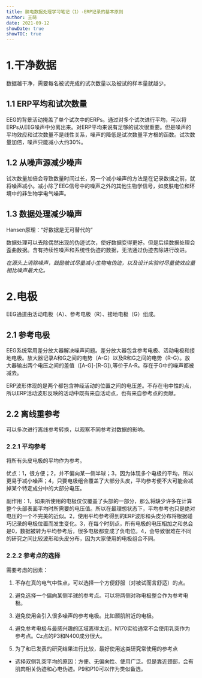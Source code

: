 ```yaml
---
title: 脑电数据处理学习笔记（1）-ERP记录的基本原则
author: 王萌
date: 2021-09-12
showDate: true 
showTOC: true
---
```


# 1.干净数据

数据越干净，需要每名被试完成的试次数量以及被试的样本量就越少。

## 1.1 ERP平均和试次数量

EEG的背景活动掩盖了单个试次中的ERPs。通过对多个试次进行平均，可以将ERPs从EEG噪声中分离出来。对ERP平均来说有足够的试次很重要。但是噪声的平均效应和试次数量不是线性关系，噪声的降低是试次数量平方根的函数。试次数量加倍，噪声只能减小大约30%。

## 1.2 从噪声源减少噪声

试次数量加倍会导致数量时间过长，另一个减小噪声的方法是在记录数据之前，就将噪声减小。减小除了EEG信号中的噪声之外的其他生物学信号，如皮肤电位和环境中的非生物学电气噪声。

## 1.3 数据处理减少噪声

Hansen原理：“好数据是无可替代的”

数据处理可以去除偶然出现的伪迹试次，使好数据变得更好。但是后续数据处理会歪曲数据。含有持续性噪声和系统性伪迹的数据，无法通过伪迹去除进行改进。

*在源头上消除噪声，鼓励被试尽量减小生物电伪迹，以及设计实验时尽量使效应量相比噪声最大化。*

# 2.电极

EEG通道由活动电极（A）、参考电极（R）、接地电极（G）组成。

## 2.1 参考电极

EEG系统常用差分放大器解决噪声问题。差分放大器包含参考电极、活动电极和接地电极。放大器记录A和G之间的电势（A-G）以及R和G之间的电势（R-G）。放大器输出两个电压之间的差值（[A-G]-[R-G]),等价于A-R。存在于G中的噪声都被减去。

ERP波形体现的是两个都包含神经活动的位置之间的电压差。不存在电中性的点，所以ERP活动波形反映的活动中既有来自活动点，也有来自参考点的贡献。

## 2.2 离线重参考

可以多次进行离线参考转换，以观察不同参考对数据的影响。

### 2.2.1 平均参考

将所有头皮电极的平均作为参考。

优点：1，很方便；2，并不偏向某一侧半球；3，因为体现多个电极的平均，所以更易于减小噪声；4，只要电极组合覆盖了大部分头皮，平均参考便不大可能会减掉某个特定成分中的大部分电压。

副作用：1，如果所使用的电极仅仅覆盖了头部的一部分，那么将缺少许多在计算整个头部表面平均时所需要的电压值。所以在最理想状态下，平均参考也只是绝对电压的一个不完美的近似。2，使用平均参考得到的ERP波形和头皮分布将根据碰巧记录的电极位置而发生变化。3，在每个时刻点，所有电极的电压相加之和总会是0，数据被转为平均参考后，很多电极都变成了负电位。4，会导致很难在不同的研究之间比较波形和头皮分布，因为大家使用的电极组合不同。

### 2.2.2 参考点的选择

需要考虑的因素：

1. 不存在真的电气中性点，可以选择一个方便舒服（对被试而言舒适）的点。

2. 避免选择一个偏向某侧半球的参考点。可以将两侧对称电极整合作为参考电极。

3. 避免使用会引入很多噪声的参考电极。比如颞肌附近的电极。

4. 避免参考电极与最感兴趣的区域离得太近。N170实验通常不会使用乳突作为参考点。Cz点的P3和N400成分很大。

5. 为了和已发表的研究结果进行比较，最好使用这类研究常使用的参考点

- 选择双侧乳突平均的原因：方便、无偏向性、使用广泛。但是靠近颈部，会有肌肉相关伪迹和心电伪迹。P9和P10可以作为类似备选。

 
